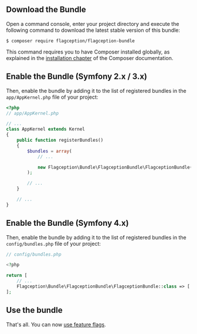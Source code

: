 Download the Bundle
---------------------------

Open a command console, enter your project directory and execute the
following command to download the latest stable version of this bundle:

```console
$ composer require flagception/flagception-bundle
```

This command requires you to have Composer installed globally, as explained
in the [installation chapter](https://getcomposer.org/doc/00-intro.md)
of the Composer documentation.

Enable the Bundle (Symfony 2.x / 3.x)
-------------------------

Then, enable the bundle by adding it to the list of registered bundles
in the `app/AppKernel.php` file of your project:

```php
<?php
// app/AppKernel.php

// ...
class AppKernel extends Kernel
{
    public function registerBundles()
    {
        $bundles = array(
            // ...

            new Flagception\Bundle\FlagceptionBundle\FlagceptionBundle(),
        );

        // ...
    }

    // ...
}
```

Enable the Bundle (Symfony 4.x)
-------------------------

Then, enable the bundle by adding it to the list of registered bundles
in the `config/bundles.php` file of your project:

```php
// config/bundles.php

<?php

return [
    // ...
    Flagception\Bundle\FlagceptionBundle\FlagceptionBundle::class => ['all' => true],
];
```

Use the bundle
-------------------------
That's all. You can now [use feature flags](usage.md).
